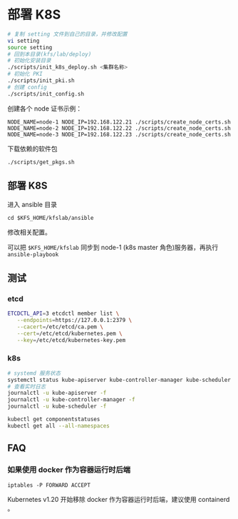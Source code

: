 # 部署 K8S

```bash
# 复制 setting 文件到自己的目录，并修改配置
vi setting
source setting
# 回到本目录(kfs/lab/deploy)
# 初始化安装目录
./scripts/init_k8s_deploy.sh <集群名称>
# 初始化 PKI
./scripts/init_pki.sh
# 创建 config
./scripts/init_config.sh
```

创建各个 node 证书示例：

```
NODE_NAME=node-1 NODE_IP=192.168.122.21 ./scripts/create_node_certs.sh
NODE_NAME=node-2 NODE_IP=192.168.122.22 ./scripts/create_node_certs.sh
NODE_NAME=node-3 NODE_IP=192.168.122.23 ./scripts/create_node_certs.sh
```

下载依赖的软件包

```
./scripts/get_pkgs.sh
```

## 部署 K8S

进入 ansible 目录

```
cd $KFS_HOME/kfslab/ansible
```

修改相关配置。

可以把 `$KFS_HOME/kfslab` 同步到 node-1 (k8s master 角色)服务器，再执行 `ansible-playbook`

## 测试

### etcd

```bash
ETCDCTL_API=3 etcdctl member list \
   --endpoints=https://127.0.0.1:2379 \
   --cacert=/etc/etcd/ca.pem \
   --cert=/etc/etcd/kubernetes.pem \
   --key=/etc/etcd/kubernetes-key.pem
```

### k8s

```bash
# systemd 服务状态
systemctl status kube-apiserver kube-controller-manager kube-scheduler
# 查看实时日志
journalctl -u kube-apiserver -f
journalctl -u kube-controller-manager -f
journalctl -u kube-scheduler -f
```

```bash
kubectl get componentstatuses
kubectl get all --all-namespaces
```

## FAQ

### 如果使用 docker 作为容器运行时后端

```shell
iptables -P FORWARD ACCEPT
```

Kubernetes v1.20 开始移除 docker 作为容器运行时后端，建议使用 containerd 。
